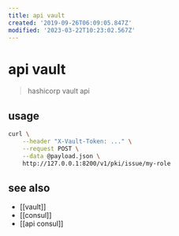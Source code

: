 ```yaml
---
title: api vault
created: '2019-09-26T06:09:05.847Z'
modified: '2023-03-22T10:23:02.567Z'
---
```


# api vault

> hashicorp vault api

## usage

```sh
curl \
    --header "X-Vault-Token: ..." \
    --request POST \
    --data @payload.json \
    http://127.0.0.1:8200/v1/pki/issue/my-role
```

## see also

- [[vault]]
- [[consul]]
- [[api consul]]

